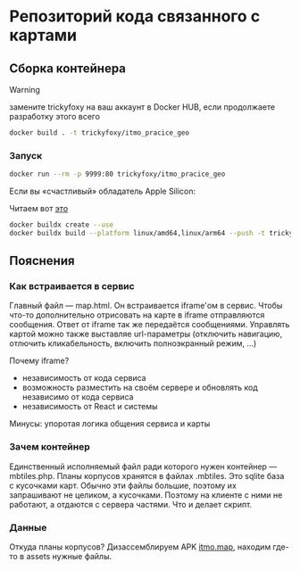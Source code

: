 # Репозиторий кода связанного с картами

## Сборка контейнера

> [!WARNING]
> замените trickyfoxy на ваш аккаунт в Docker HUB, если продолжаете разработку этого всего

```bash
docker build . -t trickyfoxy/itmo_pracice_geo
```

### Запуск

```bash
docker run --rm -p 9999:80 trickyfoxy/itmo_pracice_geo
```

Если вы «счастливый» обладатель Apple Silicon:

Читаем вот [это](https://blog.jaimyn.dev/how-to-build-multi-architecture-docker-images-on-an-m1-mac/)

```bash
docker buildx create --use
docker buildx build --platform linux/amd64,linux/arm64 --push -t trickyfoxy/itmo_pracice_geo .
```


## Пояснения

### Как встраивается в сервис

Главный файл — map.html. Он встраивается iframe'ом в сервис. Чтобы что-то дополнительно отрисовать на карте в iframe отправляются сообщения. Ответ от iframe так же передаётся сообщениями. Управлять картой можно также выставляе url-параметры (отключить навигацию, отлючить кликабельность, включить полноэкранный режим, ...)

Почему iframe?

- независимость от кода сервиса
- возможность разместить на своём сервере и обновлять код независимо от кода сервиса
- независимость от React и системы

Минусы: упоротая логика общения сервиса и карты

### Зачем контейнер

Единственный исполняемый файл ради которого нужен контейнер — mbtiles.php. Планы корпусов хранятся в файлах .mbtiles. Это sqlite база с кусочками карт. Обычно эти файлы большие, поэтому их  запрашивают не целиком, а кусочками. Поэтому на клиенте с ними не работают, а отдаются с сервера частями. Что и делает скрипт.

### Данные
Откуда планы корпусов? Дизассемблируем APK [itmo.map](https://play.google.com/store/apps/details?id=ru.itmo.campus&hl=en_US), находим где-то в assets нужные файлы.

